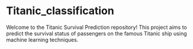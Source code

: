# Titanic_classification
Welcome to the Titanic Survival Prediction repository! This project aims to predict the survival status of passengers on the famous Titanic ship using machine learning techniques. 
